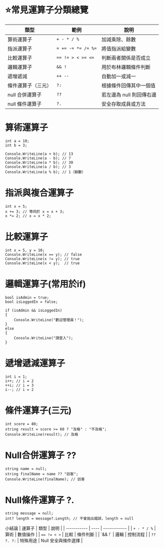 # ⭐常見運算子分類總覽
| 類型         | 範例                 | 說明         |
| ---------- | ------------------ | --------------- | 
| 算術運算子      | `+ - * / %`        | 加減乘除、餘數   | 
| 指派運算子      | `= += -= *= /= %=` | 將值指派給變數   |     
| 比較運算子      | `== != > < >= <=`  | 判斷兩者關係是否成立 |      
| 邏輯運算子      | `&& !`      | 用於布林邏輯條件判斷 |
| 遞增遞減       | `++ --`            | 自動加一或減一|        
| 條件運算子（三元）  | `?:`           | 根據條件回傳其中一個值  |          
| null 合併運算子 | `??`               | 若左邊為 null 則回傳右邊 |      
| null 條件運算子 | `?.`               | 安全存取成員或方法       | 

# 算術運算子
```
int a = 10;
int b = 3;

Console.WriteLine(a + b); // 13
Console.WriteLine(a - b); // 7
Console.WriteLine(a * b); // 30
Console.WriteLine(a / b); // 3
Console.WriteLine(a % b); // 1（餘數）
```
# 指派與複合運算子
```
int x = 5;
x += 3; // 等同於 x = x + 3;
x *= 2; // x = x * 2;
```
# 比較運算子
```
int x = 5, y = 10;
Console.WriteLine(x == y); // false
Console.WriteLine(x != y); // true
Console.WriteLine(x < y);  // true
```
# 邏輯運算子(常用於if)
```
bool isAdmin = true;
bool isLoggedIn = false;

if (isAdmin && isLoggedIn)
{
    Console.WriteLine("歡迎管理員！");
}
else
{
    Console.WriteLine("請登入");
}
```
# 遞增遞減運算子
```
int i = 1;
i++; // i = 2
++i; // i = 3
i--; // i = 2
```
# 條件運算子(三元)
```
int score = 80;
string result = score >= 60 ? "及格" : "不及格";
Console.WriteLine(result); // 及格
```
# Null合併運算子 ??
```
string name = null;
string finalName = name ?? "訪客";
Console.WriteLine(finalName); // 訪客
```
# Null條件運算子 ?.
```
string message = null;
int? length = message?.Length; // 不會拋出錯誤，length = null
```

小結論
| 運算子         | 類型   | 說明           |
| ----------- | ---- | ------------ |
| `+ - * / %` | 算術   | 數值操作         |
| `== != < >` | 比較   | 條件判斷         |
| \`&& !\`    | 邏輯 | 控制流程 |
| `?? ?. ?:`  | 特殊用途 | Null 安全與條件選擇 |





